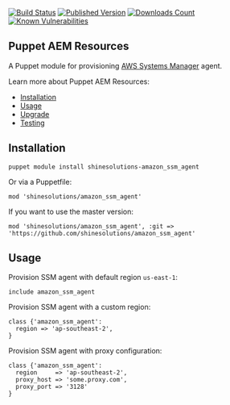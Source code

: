 [![Build Status](https://github.com/shinesolutions/puppet-amazon-ssm-agent/workflows/CI/badge.svg)](https://github.com/shinesolutions/puppet-amazon-ssm-agent/actions?workflow=CI)
[![Published Version](https://img.shields.io/puppetforge/v/shinesolutions/amazon_ssm_agent.svg)](http://forge.puppet.com/shinesolutions/amazon_ssm_agent)
[![Downloads Count](https://img.shields.io/puppetforge/dt/shinesolutions/amazon_ssm_agent.svg)](http://forge.puppet.com/shinesolutions/amazon_ssm_agent)
[![Known Vulnerabilities](https://snyk.io/test/github/shinesolutions/puppet-amazon-ssm-agent/badge.svg)](https://snyk.io/test/github/shinesolutions/puppet-amazon-ssm-agent)

Puppet AEM Resources
--------------------

A Puppet module for provisioning [AWS Systems Manager](https://aws.amazon.com/systems-manager/) agent.

Learn more about Puppet AEM Resources:

* [Installation](https://github.com/shinesolutions/puppet-amazon-ssm-agent#installation)
* [Usage](https://github.com/shinesolutions/puppet-amazon-ssm-agent#usage)
* [Upgrade](https://github.com/shinesolutions/puppet-amazon-ssm-agent#upgrade)
* [Testing](https://github.com/shinesolutions/puppet-amazon-ssm-agent#testing)

Installation
------------

    puppet module install shinesolutions-amazon_ssm_agent

Or via a Puppetfile:

    mod 'shinesolutions/amazon_ssm_agent'

If you want to use the master version:

    mod 'shinesolutions/amazon_ssm_agent', :git => 'https://github.com/shinesolutions/amazon_ssm_agent'

Usage
-----

Provision SSM agent with default region `us-east-1`:

    include amazon_ssm_agent

Provision SSM agent with a custom region:

    class {'amazon_ssm_agent':
      region => 'ap-southeast-2',
    }

Provision SSM agent with proxy configuration:

    class {'amazon_ssm_agent':
      region     => 'ap-southeast-2',
      proxy_host => 'some.proxy.com',
      proxy_port => '3128'
    }
